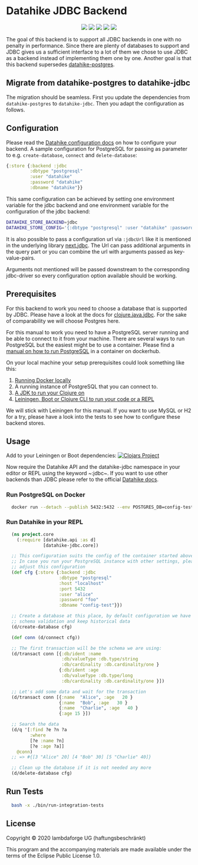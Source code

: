 # Datahike JDBC Backend

<p align="center">
<a href="https://clojurians.slack.com/archives/CB7GJAN0L"><img src="https://img.shields.io/badge/clojurians%20slack-join%20channel-blueviolet"/></a>
<a href="https://clojars.org/io.replikativ/datahike-jdbc"> <img src="https://img.shields.io/clojars/v/io.replikativ/datahike-jdbc.svg" /></a>
<a href="https://circleci.com/gh/replikativ/datahike-jdbc"><img src="https://circleci.com/gh/replikativ/datahike-jdbc.svg?style=shield"/></a>
<a href="https://github.com/replikativ/datahike-jdbc/tree/development"><img src="https://img.shields.io/github/last-commit/replikativ/datahike-jdbc/development"/></a>
<a href="https://versions.deps.co/replikativ/datahike-jdbc" title="Dependencies Status"><img src="https://versions.deps.co/replikativ/datahike-jdbc/status.svg" /></a>
</p>

The goal of this backend is to support all JDBC backends in one with no penalty in performance.
Since there are plenty of databases to support and JDBC gives us a sufficient interface to a
lot of them we chose to use JDBC as a backend instead of implementing them one by one. Another
goal is that this backend supersedes [datahike-postgres](https://github.com/replikativ/datahike-postgres/).

## Migrate from datahike-postgres to datahike-jdbc
The migration should be seamless. First you update the dependencies from `datahike-postgres` to
`datahike-jdbc`. Then you adapt the configuration as follows.

## Configuration
Please read the [Datahike configuration docs](https://github.com/replikativ/datahike/blob/master/doc/config.md) on how to configure your backend. A sample configuration for PostgreSQL for passing as parameter to e.g.
`create-database`, `connect` and `delete-database`:
```clojure
{:store {:backend :jdbc
         :dbtype "postgresql"
         :user "datahike"
         :password "datahike"
         :dbname "datahike"}}
```
This same configuration can be achieved by setting one environment variable for the jdbc backend
and one environment variable for the configuration of the jdbc backend:
```bash
DATAHIKE_STORE_BACKEND=jdbc
DATAHIKE_STORE_CONFIG='{:dbtype "postgresql" :user "datahike" :password "datahike" :dbname "datahike"}'
```

It is also possible to pass a configuration url via `:jdbcUrl` like it is mentioned in the underlying library [next.jdbc](https://cljdoc.org/d/seancorfield/next.jdbc/1.0.462/doc/getting-started#the-db-spec-hash-map). The Url can pass additional arguments in the query part or you can combine the url with arguments passed as key-value-pairs.

Arguments not mentioned will be passed downstream to the corresponding jdbc-driver so every configuration option available should be working.

## Prerequisites
For this backend to work you need to choose a database that is supported by JDBC. Please have a
look at the docs for [clojure.java.jdbc](https://github.com/clojure/java.jdbc/). For the sake
of comparability we will choose Postgres here.

For this manual to work you need to have a PostgreSQL server running and be able to connect to
it from your machine. There are several ways to run PostgreSQL but the easiest might be to use
a container. Please find a [manual on how to run PostgreSQL](https://hub.docker.com/_/postgres) in a container on dockerhub.

On your local machine your setup prerequisites could look something like this:
1. [Running Docker locally](https://docs.docker.com/engine/)
2. A running instance of PostgreSQL that you can connect to.
3. [A JDK to run your Clojure on](https://clojure.org/guides/getting_started)
4. [Leiningen, Boot or Clojure CLI to run your code or a REPL](https://leiningen.org/#install)

We will stick with Leiningen for this manual. If you want to use MySQL or H2 for a try, please
have a look into the tests to see how to configure these backend stores.

## Usage
Add to your Leiningen or Boot dependencies:
[![Clojars Project](https://img.shields.io/clojars/v/io.replikativ/datahike-jdbc.svg)](https://clojars.org/io.replikativ/datahike-jdbc)

Now require the Datahike API and the datahike-jdbc namespace in your editor or REPL using the
keyword ~:jdbc~. If you want to use other backends than JDBC please refer to the official
[Datahike docs](https://github.com/replikativ/datahike/blob/master/doc/config.md).

### Run PostgreSQL on Docker
```bash
  docker run --detach --publish 5432:5432 --env POSTGRES_DB=config-test --env POSTGRES_USER=alice --env POSTGRES_PASSWORD=foo postgres:alpine
```

### Run Datahike in your REPL
```clojure
  (ns project.core
    (:require [datahike.api :as d]
              [datahike-jdbc.core])

  ;; This configuration suits the config of the container started above.
  ;; In case you run your PostgreSQL instance with other settings, please
  ;; adjust this configuration
  (def cfg {:store {:backend :jdbc
                    :dbtype "postgresql"
                    :host "localhost"
                    :port 5432
                    :user "alice"
                    :password "foo"
                    :dbname "config-test"}})

  ;; Create a database at this place, by default configuration we have a strict
  ;; schema validation and keep historical data
  (d/create-database cfg)

  (def conn (d/connect cfg))

  ;; The first transaction will be the schema we are using:
  (d/transact conn [{:db/ident :name
                     :db/valueType :db.type/string
                     :db/cardinality :db.cardinality/one }
                    {:db/ident :age
                     :db/valueType :db.type/long
                     :db/cardinality :db.cardinality/one }])

  ;; Let's add some data and wait for the transaction
  (d/transact conn [{:name  "Alice", :age   20 }
                    {:name  "Bob", :age   30 }
                    {:name  "Charlie", :age   40 }
                    {:age 15 }])

  ;; Search the data
  (d/q '[:find ?e ?n ?a
         :where
         [?e :name ?n]
         [?e :age ?a]]
    @conn)
  ;; => #{[3 "Alice" 20] [4 "Bob" 30] [5 "Charlie" 40]}

  ;; Clean up the database if it is not needed any more
  (d/delete-database cfg)
```

## Run Tests

```bash
  bash -x ./bin/run-integration-tests
```

## License

Copyright © 2020 lambdaforge UG (haftungsbeschränkt)

This program and the accompanying materials are made available under the terms of the Eclipse Public License 1.0.
